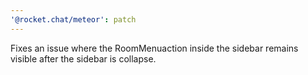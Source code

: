 ```yaml
---
'@rocket.chat/meteor': patch
---
```


Fixes an issue where the RoomMenuaction inside the sidebar remains visible after the sidebar is collapse.
